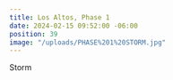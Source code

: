 ```yaml
---
title: Los Altos, Phase 1
date: 2024-02-15 09:52:00 -06:00
position: 39
image: "/uploads/PHASE%201%20STORM.jpg"
---
```


Storm